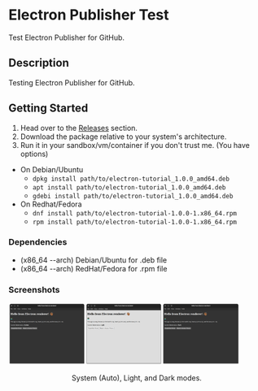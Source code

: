 # Electron Publisher Test

Test Electron Publisher for GitHub.

## Description

Testing Electron Publisher for GitHub.

## Getting Started

1. Head over to the [Releases](https://github.com/hamilton-labs/Electron-Publisher/releases) section.
2. Download the package relative to your system's architecture. 
3. Run it in your sandbox/vm/container if you don't trust me. (You have options)
 - On Debian/Ubuntu 
   - ``` dpkg install path/to/electron-tutorial_1.0.0_amd64.deb ```
   - ``` apt install path/to/electron-tutorial_1.0.0_amd64.deb ```
   - ``` gdebi install path/to/electron-tutorial_1.0.0_amd64.deb ```
 - On Redhat/Fedora
   - ``` dnf install path/to/electron-tutorial-1.0.0-1.x86_64.rpm ```
   - ``` rpm install path/to/electron-tutorial-1.0.0-1.x86_64.rpm ```

### Dependencies

* (x86_64 --arch) Debian/Ubuntu for .deb file
* (x86_64 --arch) RedHat/Fedora for .rpm file

### Screenshots 

<img src ="images/screenshot_system.png" alt="System Theme" width="30%"/><img src ="images/screenshot_light.png" alt="Light Theme" width="30%"/><img src ="images/screenshot_dark.png" alt="Dark Theme" width="30%"/>
<p style="text-align: center; margin-left: auto; margin-right: auto;">System (Auto), Light, and Dark modes.</p>
